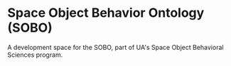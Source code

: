 # Space Object Behavior Ontology (SOBO)

A development space for the SOBO, part of UA's Space Object Behavioral Sciences program.
